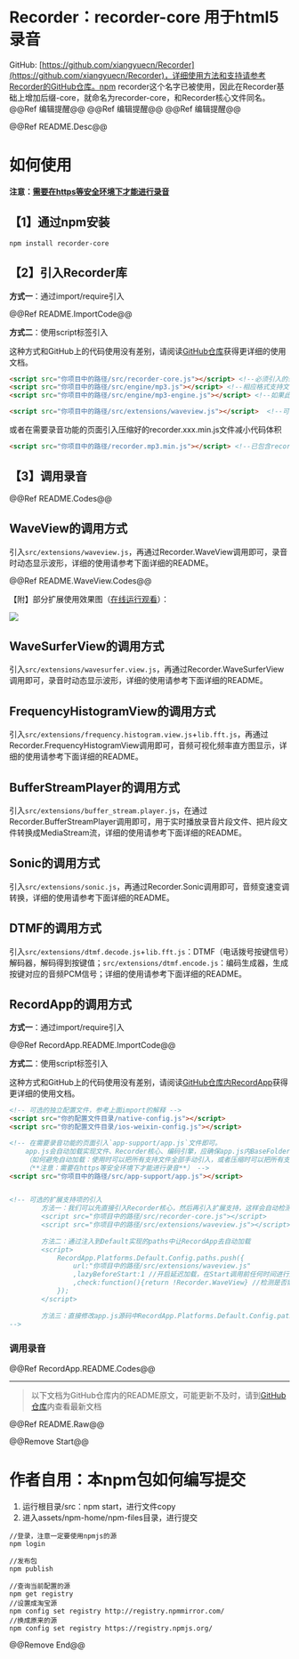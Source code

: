 # Recorder：recorder-core 用于html5录音

GitHub: [https://github.com/xiangyuecn/Recorder](https://github.com/xiangyuecn/Recorder)，详细使用方法和支持请参考Recorder的GitHub仓库。npm recorder这个名字已被使用，因此在Recorder基础上增加后缀-core，就命名为recorder-core，和Recorder核心文件同名。                                  @@Ref 编辑提醒@@                                  @@Ref 编辑提醒@@                   @@Ref 编辑提醒@@

@@Ref README.Desc@@


# 如何使用

**注意：[需要在https等安全环境下才能进行录音](https://developer.mozilla.org/en-US/docs/Web/API/MediaDevices/getUserMedia#Privacy_and_security)**

## 【1】通过npm安装
```
npm install recorder-core
```

## 【2】引入Recorder库
**方式一**：通过import/require引入

@@Ref README.ImportCode@@

**方式二**：使用script标签引入

这种方式和GitHub上的代码使用没有差别，请阅读[GitHub仓库](https://github.com/xiangyuecn/Recorder)获得更详细的使用文档。
``` html
<script src="你项目中的路径/src/recorder-core.js"></script> <!--必须引入的录音核心-->
<script src="你项目中的路径/src/engine/mp3.js"></script> <!--相应格式支持文件-->
<script src="你项目中的路径/src/engine/mp3-engine.js"></script> <!--如果此格式有额外的编码引擎的话，也要加上-->

<script src="你项目中的路径/src/extensions/waveview.js"></script>  <!--可选的扩展支持项-->
```

或者在需要录音功能的页面引入压缩好的recorder.xxx.min.js文件减小代码体积
``` html
<script src="你项目中的路径/recorder.mp3.min.js"></script> <!--已包含recorder-core和mp3格式支持-->
```

## 【3】调用录音
@@Ref README.Codes@@


## WaveView的调用方式
引入`src/extensions/waveview.js`，再通过Recorder.WaveView调用即可，录音时动态显示波形，详细的使用请参考下面详细的README。

@@Ref README.WaveView.Codes@@

【附】部分扩展使用效果图（[在线运行观看](https://xiangyuecn.gitee.io/recorder/assets/工具-代码运行和静态分发Runtime.html?jsname=test.extensions.visualization)）：

![](assets/use_wave.gif)


## WaveSurferView的调用方式
引入`src/extensions/wavesurfer.view.js`，再通过Recorder.WaveSurferView调用即可，录音时动态显示波形，详细的使用请参考下面详细的README。


## FrequencyHistogramView的调用方式
引入`src/extensions/frequency.histogram.view.js`+`lib.fft.js`，再通过Recorder.FrequencyHistogramView调用即可，音频可视化频率直方图显示，详细的使用请参考下面详细的README。


## BufferStreamPlayer的调用方式
引入`src/extensions/buffer_stream.player.js`，在通过Recorder.BufferStreamPlayer调用即可，用于实时播放录音片段文件、把片段文件转换成MediaStream流，详细的使用请参考下面详细的README。


## Sonic的调用方式
引入`src/extensions/sonic.js`，再通过Recorder.Sonic调用即可，音频变速变调转换，详细的使用请参考下面详细的README。


## DTMF的调用方式
引入`src/extensions/dtmf.decode.js`+`lib.fft.js`：DTMF（电话拨号按键信号）解码器，解码得到按键值；`src/extensions/dtmf.encode.js`：编码生成器，生成按键对应的音频PCM信号；详细的使用请参考下面详细的README。


## RecordApp的调用方式
**方式一**：通过import/require引入

@@Ref RecordApp.README.ImportCode@@

**方式二**：使用script标签引入

这种方式和GitHub上的代码使用没有差别，请阅读[GitHub仓库内RecordApp](https://github.com/xiangyuecn/Recorder/tree/master/app-support-sample)获得更详细的使用文档。
``` html
<!-- 可选的独立配置文件，参考上面import的解释 -->
<script src="你的配置文件目录/native-config.js"></script>
<script src="你的配置文件目录/ios-weixin-config.js"></script>

<!-- 在需要录音功能的页面引入`app-support/app.js`文件即可。
    app.js会自动加载实现文件、Recorder核心、编码引擎，应确保app.js内BaseFolder目录的正确性(参阅RecordAppBaseFolder)。
    （如何避免自动加载：使用时可以把所有支持文件全部手动引入，或者压缩时可以把所有支持文件压缩到一起，会检测到组件已加载，就不会再进行自动加载；会自动默认加载哪些文件，请查阅app.js内所有Platform的paths配置）
    （**注意：需要在https等安全环境下才能进行录音**） -->
<script src="你项目中的路径/src/app-support/app.js"></script>


<!-- 可选的扩展支持项的引入
        方法一：我们可以先直接引入Recorder核心，然后再引入扩展支持，这样会自动检测到组件已加载
        <script src="你项目中的路径/src/recorder-core.js"></script>
        <script src="你项目中的路径/src/extensions/waveview.js"></script>
        
        方法二：通过注入到Default实现的paths中让RecordApp去自动加载
        <script>
            RecordApp.Platforms.Default.Config.paths.push({
                url:"你项目中的路径/src/extensions/waveview.js"
                ,lazyBeforeStart:1 //开启延迟加载，在Start调用前任何时间进行加载都行
                ,check:function(){return !Recorder.WaveView} //检测是否需要加载
            });
        </script>
        
        方法三：直接修改app.js源码中RecordApp.Platforms.Default.Config.paths，添加需要加载的js
-->
```

### 调用录音
@@Ref RecordApp.README.Codes@@


--------
> 以下文档为GitHub仓库内的README原文，可能更新不及时，请到[GitHub仓库](https://github.com/xiangyuecn/Recorder)内查看最新文档

@@Ref README.Raw@@


@@Remove Start@@
# 作者自用：本npm包如何编写提交

1. 运行根目录/src：npm start，进行文件copy
2. 进入assets/npm-home/npm-files目录，进行提交

```
//登录，注意一定要使用npmjs的源
npm login

//发布包
npm publish

//查询当前配置的源
npm get registry
//设置成淘宝源
npm config set registry http://registry.npmmirror.com/
//换成原来的源
npm config set registry https://registry.npmjs.org/
```
@@Remove End@@